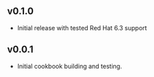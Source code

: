 ## v0.1.0

* Initial release with tested Red Hat 6.3 support

## v0.0.1

* Initial cookbook building and testing.
